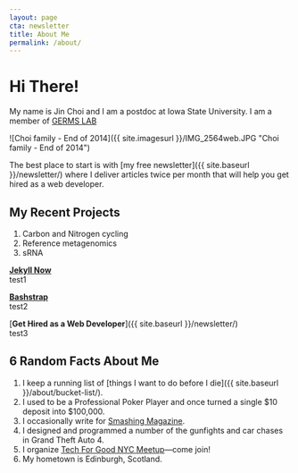 ```yaml
---
layout: page
cta: newsletter
title: About Me
permalink: /about/
---
```


# Hi There!

My name is Jin Choi and I am a postdoc at Iowa State University. I am a member of [GERMS LAB](http://germslab.org) 

![Choi family - End of 2014]({{ site.imagesurl }}/IMG_2564web.JPG "Choi family - End of 2014")



The best place to start is with [my free newsletter]({{ site.baseurl }}/newsletter/) where I deliver articles twice per month that will help you get hired as a web developer.

## My Recent Projects
1. Carbon and Nitrogen cycling
2. Reference metagenomics
3. sRNA

[**Jekyll Now**](http://github.com/barryclark/jekyll-now)  
test1

[**Bashstrap**](http://github.com/barryclark/bashstrap)  
test2

[**Get Hired as a Web Developer**]({{ site.baseurl }}/newsletter/)  
test3

## 6 Random Facts About Me

1. I keep a running list of [things I want to do before I die]({{ site.baseurl }}/about/bucket-list/).
2. I used to be a Professional Poker Player and once turned a single $10 deposit into $100,000.
3. I occasionally write for [Smashing Magazine](http://www.smashingmagazine.com/author/barryclark/?rel=author).
4. I designed and programmed a number of the gunfights and car chases in Grand Theft Auto 4.
5. I organize [Tech For Good NYC Meetup](http://www.meetup.com/Tech-For-Good-NYC/)—come join!
6. My hometown is Edinburgh, Scotland.

